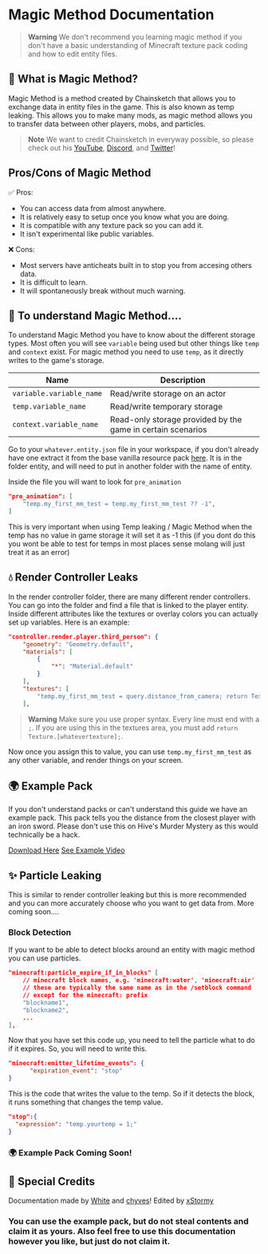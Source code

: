 # Magic Method Documentation

> **Warning**
> We don't recommend you learning magic method if you don't have a basic understanding of Minecraft texture pack coding and how to edit entity files.

## 🔮 What is Magic Method?
Magic Method is a method created by Chainsketch that allows you to exchange data in entity files in the game. This is also known as temp leaking. This allows you to make many mods, as magic method allows you to transfer data between other players, mobs, and particles.

> **Note**
> We want to credit Chainsketch in everyway possible, so please check out his [YouTube](https://www.youtube.com/@Chainsketch), [Discord](https://dsc.gg/chainsketch), and [Twitter](https://twitter.com/Chainsketch_)!

## Pros/Cons of Magic Method
✅ Pros:
 - You can access data from almost anywhere.
 - It is relatively easy to setup once you know what you are doing.
 - It is compatible with any texture pack so you can add it.
 - It isn't experimental like public variables.
 
❌ Cons:
 - Most servers have anticheats built in to stop you from accesing others data.
 - It is difficult to learn.
 - It will spontaneously break without much warning.

## 🤔 To understand Magic Method....
To understand Magic Method you have to know about the different storage types. Most often you will see ```variable``` being used but other things like ```temp``` and ```context``` exist. For magic method you need to use ```temp```, as it directly writes to the game's storage.

| Name | Description |
| --- | --- |
| `variable.variable_name` | Read/write storage on an actor |
| `temp.variable_name` | Read/write temporary storage |
| `context.variable_name` | Read-only storage provided by the game in certain scenarios |


Go to your ```whatever.entity.json``` file in your workspace, if you don't already have one extract it from the base vanilla resource pack [here](https://aka.ms/resourcepacktemplate). It is in the folder entity, and will need to put in another folder with the name of entity.

Inside the file you will want to look for ```pre_animation```

````JSON
"pre_animation": [
    "temp.my_first_mm_test = temp.my_first_mm_test ?? -1",
]
````

This is very important when using Temp leaking / Magic Method when the temp has no value in game storage it will set it as -1 this (if you dont do this you wont be able to test for temps in most places sense molang will just treat it as an error)

## 💧 Render Controller Leaks
In the render controller folder, there are many different render controllers. You can go into the folder and find a file that is linked to the player entity. Inside different attributes like the textures or overlay colors you can actually set up variables. Here is an example:

````JSON
"controller.render.player.third_person": {
    "geometry": "Geometry.default",
    "materials": [
        {
            "*": "Material.default"
        }
    ],
    "textures": [
        "temp.my_first_mm_test = query.distance_from_camera; return Texture.default;"
    ],
````

> **Warning**
> Make sure you use proper syntax. Every line must end with a ```;```. If you are using this in the textures area, you must add ```return Texture.[whatevertexture];```.

Now once you assign this to value, you can use ```temp.my_first_mm_test``` as any other variable, and render things on your screen.

## 🌍 Example Pack
If you don't understand packs or can't understand this guide we have an example pack. This pack tells you the distance from the closest player with an iron sword. Please don't use this on Hive's Murder Mystery as this would technically be a hack.

[Download Here](https://github.com/BedrockPlus/MagicMethodDocs/blob/main/MagicMethodPack.zip?raw=true)
[See Example Video](https://www.youtube.com/watch?v=QWpM0n392gg)

## ✨ Particle Leaking
This is similar to render controller leaking but this is more recommended and you can more accurately choose who you want to get data from. More coming soon....

### Block Detection
If you want to be able to detect blocks around an entity with magic method you can use particles.
````json
"minecraft:particle_expire_if_in_blocks" [
    // minecraft block names, e.g. 'minecraft:water', 'minecraft:air'
    // these are typically the same name as in the /setblock command
    // except for the minecraft: prefix
    "blockname1",
    "blockname2", 
    ...
],
````
Now that you have set this code up, you need to tell the particle what to do if it expires. So, you will need to write this.
```json
"minecraft:emitter_lifetime_events": {
      "expiration_event": "stop"
}
````
This is the code that writes the value to the temp. So if it detects the block, it runs something that changes the temp value.
```json
"stop":{
  "expression": "temp.yourtemp = 1;"
}
````

### 🌍 Example Pack Coming Soon!

## 📜 Special Credits
Documentation made by [White](https://github.com/WhiteOnGitHub) and [chyves](https://github.com/notchyves)!
Edited by [xStormy](https://github.com/xstormyy)


### You can use the example pack, but do not steal contents and claim it as yours. Also feel free to use this documentation however you like, but just do not claim it.
